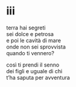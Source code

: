 # iii

terra hai segreti  
sei dolce e petrosa  
e poi le cavità di mare  
onde non sei sprovvista  
quando ti vennero?

così ti prendi il senno  
dei figli e uguale di chi  
t’ha saputa per avventura
